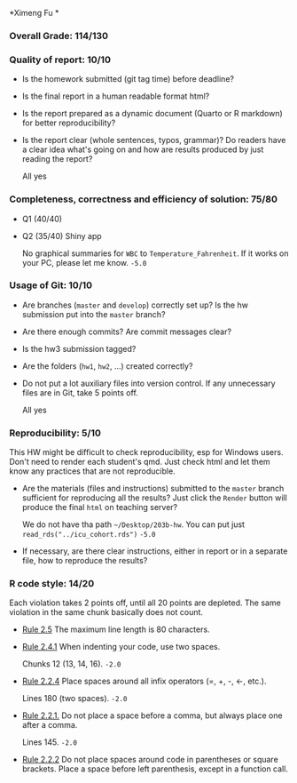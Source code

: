 *Ximeng Fu *

### Overall Grade: 114/130

### Quality of report: 10/10

- Is the homework submitted (git tag time) before deadline? 

- Is the final report in a human readable format html? 

- Is the report prepared as a dynamic document (Quarto or R markdown) for better reproducibility?

- Is the report clear (whole sentences, typos, grammar)? Do readers have a clear idea what's going on and how are results produced by just reading the report? 

    All yes

### Completeness, correctness and efficiency of solution: 75/80

- Q1 (40/40)

- Q2 (35/40) Shiny app

    No graphical summaries for `WBC` to `Temperature_Fahrenheit`. If it works on your PC, please let me know. `-5.0`
	    
### Usage of Git: 10/10

- Are branches (`master` and `develop`) correctly set up? Is the hw submission put into the `master` branch?

- Are there enough commits? Are commit messages clear? 
          
- Is the hw3 submission tagged? 

- Are the folders (`hw1`, `hw2`, ...) created correctly? 
  
- Do not put a lot auxiliary files into version control. If any unnecessary files are in Git, take 5 points off.

    All yes

### Reproducibility: 5/10

This HW might be difficult to check reproducibility, esp for Windows users. Don't need to render each student's qmd. Just check html and let them know any practices that are not reproducible. 

- Are the materials (files and instructions) submitted to the `master` branch sufficient for reproducing all the results? Just click the `Render` button will produce the final `html` on teaching server? 

    We do not have tha path `~/Desktop/203b-hw`.  You can put just `read_rds("../icu_cohort.rds")` `-5.0`

- If necessary, are there clear instructions, either in report or in a separate file, how to reproduce the results?

### R code style: 14/20

Each violation takes 2 points off, until all 20 points are depleted. The same violation in the same chunk basically does not count.

- [Rule 2.5](https://style.tidyverse.org/syntax.html#long-lines) The maximum line length is 80 characters.  

- [Rule 2.4.1](https://style.tidyverse.org/syntax.html#indenting) When indenting your code, use two spaces. 

    Chunks 12 (13, 14, 16). `-2.0`

- [Rule 2.2.4](https://style.tidyverse.org/syntax.html#infix-operators) Place spaces around all infix operators (=, +, -, &lt;-, etc.).  

    Lines 180 (two spaces). `-2.0`

- [Rule 2.2.1.](https://style.tidyverse.org/syntax.html#commas) Do not place a space before a comma, but always place one after a comma.  

    Lines 145. `-2.0`

- [Rule 2.2.2](https://style.tidyverse.org/syntax.html#parentheses) Do not place spaces around code in parentheses or square brackets. Place a space before left parenthesis, except in a function call.

